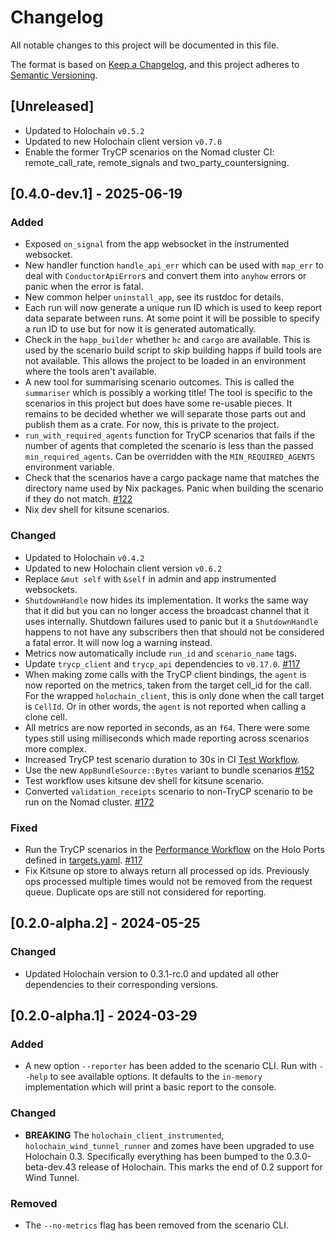 # Changelog

All notable changes to this project will be documented in this file.

The format is based on [Keep a Changelog](https://keepachangelog.com/en/1.1.0/),
and this project adheres to [Semantic Versioning](https://semver.org/spec/v2.0.0.html).

## [Unreleased]

- Updated to Holochain `v0.5.2`
- Updated to new Holochain client version `v0.7.0`
- Enable the former TryCP scenarios on the Nomad cluster CI: remote_call_rate, remote_signals and two_party_countersigning.

## [0.4.0-dev.1] - 2025-06-19

### Added
- Exposed `on_signal` from the app websocket in the instrumented websocket.
- New handler function `handle_api_err` which can be used with `map_err` to deal with `ConductorApiError`s and convert
  them into `anyhow` errors or panic when the error is fatal.
- New common helper `uninstall_app`, see its rustdoc for details.
- Each run will now generate a unique run ID which is used to keep report data separate between runs. At some point it
  will be possible to specify a run ID to use but for now it is generated automatically.
- Check in the `happ_builder` whether `hc` and `cargo` are available. This is used by the scenario build script to skip
  building happs if build tools are not available. This allows the project to be loaded in an environment where the
  tools aren't available.
- A new tool for summarising scenario outcomes. This is called the `summariser` which is possibly a working title! The 
  tool is specific to the scenarios in this project but does have some re-usable pieces. It remains to be decided whether
  we will separate those parts out and publish them as a crate. For now, this is private to the project.
- `run_with_required_agents` function for TryCP scenarios that fails if the number of agents that completed the scenario
  is less than the passed `min_required_agents`. Can be overridden with the `MIN_REQUIRED_AGENTS` environment variable.
- Check that the scenarios have a cargo package name that matches the directory name used by Nix packages. Panic when
  building the scenario if they do not match. [#122](https://github.com/holochain/wind-tunnel/pull/122)
- Nix dev shell for kitsune scenarios.

### Changed
- Updated to Holochain `v0.4.2`
- Updated to new Holochain client version `v0.6.2`
- Replace `&mut self` with `&self` in admin and app instrumented websockets.
- `ShutdownHandle` now hides its implementation. It works the same way that it did but you can no longer access the 
  broadcast channel that it uses internally. Shutdown failures used to panic but it a `ShutdownHandle` happens to not
  have any subscribers then that should not be considered a fatal error. It will now log a warning instead.
- Metrics now automatically include `run_id` and `scenario_name` tags.
- Update `trycp_client` and `trycp_api` dependencies to `v0.17.0`. [#117](https://github.com/holochain/wind-tunnel/pull/117)
- When making zome calls with the TryCP client bindings, the `agent` is now reported on the metrics, taken from the target
  cell_id for the call. For the wrapped `holochain_client`, this is only done when the call target is `CellId`. Or in 
  other words, the `agent` is not reported when calling a clone cell.
- All metrics are now reported in seconds, as an `f64`. There were some types still using milliseconds which made reporting
  across scenarios more complex.
- Increased TryCP test scenario duration to 30s in CI [Test Workflow](.github/workflows/test.yaml).
- Use the new `AppBundleSource::Bytes` variant to bundle scenarios [#152](https://github.com/holochain/wind-tunnel/pull/152)
- Test workflow uses kitsune dev shell for kitsune scenario.
- Converted `validation_receipts` scenario to non-TryCP scenario to be run on the Nomad cluster. [#172](https://github.com/holochain/wind-tunnel/pull/172)

### Fixed
- Run the TryCP scenarios in the [Performance Workflow](.github/workflows/performance.yaml) on the Holo Ports defined in [targets.yaml](targets.yaml). [#117](https://github.com/holochain/wind-tunnel/pull/117)
- Fix Kitsune op store to always return all processed op ids. Previously ops processed multiple times would not be removed from the request queue. Duplicate ops are still not considered for reporting.

## [0.2.0-alpha.2] - 2024-05-25

### Changed

- Updated Holochain version to 0.3.1-rc.0 and updated all other dependencies to their corresponding versions.

## [0.2.0-alpha.1] - 2024-03-29

### Added

- A new option `--reporter` has been added to the scenario CLI. Run with `--help` to see available options. It defaults
  to the `in-memory` implementation which will print a basic report to the console.

### Changed

- **BREAKING** The `holochain_client_instrumented`, `holochain_wind_tunnel_runner` and zomes have been upgraded to use Holochain 0.3.
  Specifically everything has been bumped to the 0.3.0-beta-dev.43 release of Holochain.
  This marks the end of 0.2 support for Wind Tunnel.

### Removed

- The `--no-metrics` flag has been removed from the scenario CLI.
